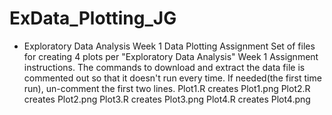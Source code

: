 # ExData_Plotting_JG
* Exploratory Data Analysis Week 1 Data Plotting Assignment
Set of files for creating 4 plots per "Exploratory Data Analysis" Week 1 Assignment instructions.
The commands to download and extract the data file is commented out so that it doesn't run every
time.  If needed(the first time run), un-comment the first two lines.
 Plot1.R creates Plot1.png
 Plot2.R creates Plot2.png
 Plot3.R creates Plot3.png
 Plot4.R creates Plot4.png

